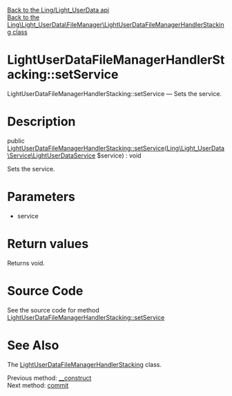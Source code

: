 [Back to the Ling/Light_UserData api](https://github.com/lingtalfi/Light_UserData/blob/master/doc/api/Ling/Light_UserData.md)<br>
[Back to the Ling\Light_UserData\FileManager\LightUserDataFileManagerHandlerStacking class](https://github.com/lingtalfi/Light_UserData/blob/master/doc/api/Ling/Light_UserData/FileManager/LightUserDataFileManagerHandlerStacking.md)


LightUserDataFileManagerHandlerStacking::setService
================



LightUserDataFileManagerHandlerStacking::setService — Sets the service.




Description
================


public [LightUserDataFileManagerHandlerStacking::setService](https://github.com/lingtalfi/Light_UserData/blob/master/doc/api/Ling/Light_UserData/FileManager/LightUserDataFileManagerHandlerStacking/setService.md)([Ling\Light_UserData\Service\LightUserDataService](https://github.com/lingtalfi/Light_UserData/blob/master/doc/api/Ling/Light_UserData/Service/LightUserDataService.md) $service) : void




Sets the service.




Parameters
================


- service

    


Return values
================

Returns void.








Source Code
===========
See the source code for method [LightUserDataFileManagerHandlerStacking::setService](https://github.com/lingtalfi/Light_UserData/blob/master/FileManager/LightUserDataFileManagerHandlerStacking.php#L63-L67)


See Also
================

The [LightUserDataFileManagerHandlerStacking](https://github.com/lingtalfi/Light_UserData/blob/master/doc/api/Ling/Light_UserData/FileManager/LightUserDataFileManagerHandlerStacking.md) class.

Previous method: [__construct](https://github.com/lingtalfi/Light_UserData/blob/master/doc/api/Ling/Light_UserData/FileManager/LightUserDataFileManagerHandlerStacking/__construct.md)<br>Next method: [commit](https://github.com/lingtalfi/Light_UserData/blob/master/doc/api/Ling/Light_UserData/FileManager/LightUserDataFileManagerHandlerStacking/commit.md)<br>

